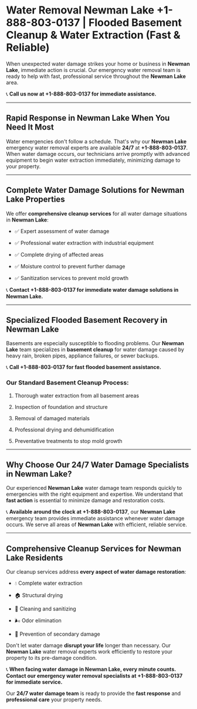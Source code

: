 # Water Removal Newman Lake +1-888-803-0137 | Flooded Basement Cleanup & Water Extraction (Fast & Reliable)

When unexpected water damage strikes your home or business in **Newman Lake**, immediate action is crucial. Our emergency water removal team is ready to help with fast, professional service throughout the **Newman Lake** area. 

📞 **Call us now at +1-888-803-0137 for immediate assistance.**

---

## Rapid Response in Newman Lake When You Need It Most

Water emergencies don't follow a schedule. That's why our **Newman Lake** emergency water removal experts are available **24/7** at **+1-888-803-0137**. When water damage occurs, our technicians arrive promptly with advanced equipment to begin water extraction immediately, minimizing damage to your property.

---

## Complete Water Damage Solutions for Newman Lake Properties

We offer **comprehensive cleanup services** for all water damage situations in **Newman Lake**:

- ✅ Expert assessment of water damage  
- ✅ Professional water extraction with industrial equipment  
- ✅ Complete drying of affected areas  
- ✅ Moisture control to prevent further damage  
- ✅ Sanitization services to prevent mold growth  

📞 **Contact +1-888-803-0137 for immediate water damage solutions in Newman Lake.**

---

## Specialized Flooded Basement Recovery in Newman Lake

Basements are especially susceptible to flooding problems. Our **Newman Lake** team specializes in **basement cleanup** for water damage caused by heavy rain, broken pipes, appliance failures, or sewer backups. 

📞 **Call +1-888-803-0137 for fast flooded basement assistance.**

### Our Standard Basement Cleanup Process:
1. Thorough water extraction from all basement areas  
2. Inspection of foundation and structure  
3. Removal of damaged materials  
4. Professional drying and dehumidification  
5. Preventative treatments to stop mold growth  

---

## Why Choose Our 24/7 Water Damage Specialists in Newman Lake?

Our experienced **Newman Lake** water damage team responds quickly to emergencies with the right equipment and expertise. We understand that **fast action** is essential to minimize damage and restoration costs.

📞 **Available around the clock at +1-888-803-0137**, our **Newman Lake** emergency team provides immediate assistance whenever water damage occurs. We serve all areas of **Newman Lake** with efficient, reliable service.

---

## Comprehensive Cleanup Services for Newman Lake Residents

Our cleanup services address **every aspect of water damage restoration**:

- 💧 Complete water extraction  
- 🏠 Structural drying  
- 🧼 Cleaning and sanitizing  
- 🌬️ Odor elimination  
- 🚫 Prevention of secondary damage  

Don't let water damage **disrupt your life** longer than necessary. Our **Newman Lake** water removal experts work efficiently to restore your property to its pre-damage condition.

📞 **When facing water damage in Newman Lake, every minute counts. Contact our emergency water removal specialists at +1-888-803-0137 for immediate service.**

Our **24/7 water damage team** is ready to provide the **fast response** and **professional care** your property needs.